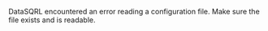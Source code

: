 DataSQRL encountered an error reading a configuration file.
Make sure the file exists and is readable.